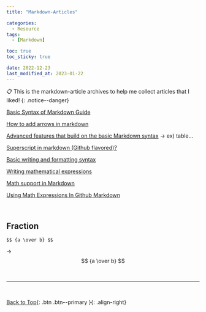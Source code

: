 ```yaml
---
title: "Markdown-Articles"

categories:
  - Resource
tags:
  - [Markdown]

toc: true
toc_sticky: true

date: 2022-12-23
last_modified_at: 2023-01-22
---
```


📋 This is the markdown-article archives to help me collect articles that I liked!
{: .notice--danger}

[Basic Syntax of Markdown Guide](https://www.markdownguide.org/basic-syntax/)

[How to add arrows in markdown](https://reimbar.org/dev/arrows/)

[Advanced features that build on the basic Markdown syntax](https://www.markdownguide.org/extended-syntax/#tables) &rarr; ex) table...

[Superscript in markdown (Github flavored)?](https://stackoverflow.com/questions/15155778/superscript-in-markdown-github-flavored)

[Basic writing and formatting syntax](https://docs.github.com/en/get-started/writing-on-github/getting-started-with-writing-and-formatting-on-github/basic-writing-and-formatting-syntax)

[Writing mathematical expressions](https://docs.github.com/en/get-started/writing-on-github/working-with-advanced-formatting/writing-mathematical-expressions)

[Math support in Markdown](https://github.blog/2022-05-19-math-support-in-markdown/)

[Using Math Expressions In Github Markdown](https://damienbod.com/2022/06/06/using-math-expressions-in-github-markdown/)

<br>

## Fraction

```
$$ {a \over b} $$
```

&rarr;
$$ {a \over b} $$

<br>

---

<br>

[Back to Top](#){: .btn .btn--primary }{: .align-right}
